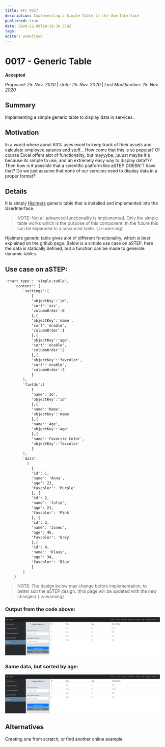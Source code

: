 ```yaml
---
title: RFC 0017
description: Implementing a Simple Table to the UserInterface
published: true
date: 2020-12-09T10:39:30.359Z
tags: 
editor: undefined
---
```


# 0017 - Generic Table
**Accepted**

*Proposed: 25. Nov. 2020* | *state: 25. Nov. 2020* | *Last Modification: 25. Nov. 2020*

## Summary

Implementing a simple generic table to display data in services.

## Motivation

In a world where about 63% uses excel to keep track of their assets and calculate employee salaries and stuff... How come that this is so popular? Of course Excel offers alot of functionality, but mayyybe, juuust maybe it's because its simple to use, and an extremely easy way to display data??? 
Then how is it possible that a scientific platform like aSTEP DOESN'T have that? 
Do we just assume that none of our services need to display data in a proper format?


## Details

It is simply [Hjalmers](https://github.com/hjalmers/angular-generic-table) generic table that is installed and implemented into the UserInterface. 

> NOTE: Not all advanced functionality is implemented. Only the simple table works which is the purpose of this component. In the future this can be expanded to a advanced table.
{.is-warning}


Hjalmers generic table gives alot of different functionality, which is best explained on the github page. Below is a simple use case on aSTEP, here the data is statically defined, but a function can be made to generate dynamic tables. 

## Use case on aSTEP:

	'chart_type': 'simple-table',
		'content': {
			'settings':[
				{
				'objectKey':'id',
				'sort':'asc',
				'columnOrder':0
				},{
				'objectKey':'name',
				'sort':'enable',
				'columnOrder':1
				},{
				'objectKey':'age',
				'sort':'enable',
				'columnOrder':2
				},{
				'objectKey':'favcolor',
				'sort':'enable',
				'columnOrder':3
				}
			],
			'fields':[
				{
				'name':'Id',
				'objectKey':'id'
				},{
				'name':'Name',
				'objectKey':'name'
				},{
				'name':'Age',
				'objectKey':'age'
				},{
				'name':'Favorite Color',
				'objectKey':'favcolor'
				}
			],
          	'data':
			  [
				{
				'id': 1,
				'name': 'Anna',
				'age': 23,
				'favcolor': 'Purple'
				}, {
				'id': 2,
				'name': 'Julie',
				'age': 21,
				'favcolor': 'Pink'
				}, {
				'id': 3,
				'name': 'Jones',
				'age': 46,
				'favcolor': 'Grey'
				},{
				'id': 4,
				'name': 'Klaus',
				'age': 34,
				'favcolor': 'Blue'
				}
		  	]
		}
     

> NOTE: The design below may change before implementation, to better suit the aSTEP design. (this page will be updated with the new changes)
{.is-warning}

### Output from the code above:
![simpletableexample.png](/rfc/0017/simpletableexample.png)

### Same data, but sorted by age:
![simpletableexamplesorted.png](/rfc/0017/simpletableexamplesorted.png)



## Alternatives

Creating one from scratch, or find another online example.
